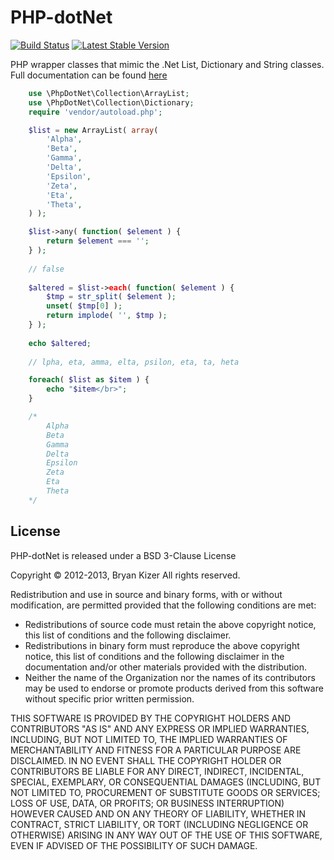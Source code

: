 PHP-dotNet
==========
[![Build Status](https://travis-ci.org/belsrc/PHP-dotNet.png?branch=master)](https://travis-ci.org/belsrc/PHP-dotNet)
[![Latest Stable Version](https://poser.pugx.org/belsrc/PHP-dotNet/v/stable.png)](https://packagist.org/packages/belsrc/PHP-dotNet)

PHP wrapper classes that mimic the .Net List, Dictionary and String classes. Full documentation can be found [here](http://docs.bryanckizer.com/phpnet/)

```php
    use \PhpDotNet\Collection\ArrayList;
    use \PhpDotNet\Collection\Dictionary;
    require 'vendor/autoload.php';

    $list = new ArrayList( array(
        'Alpha',
        'Beta',
        'Gamma',
        'Delta',
        'Epsilon',
        'Zeta',
        'Eta',
        'Theta',
    ) );

    $list->any( function( $element ) {
        return $element === '';
    } );
    
    // false
    
    $altered = $list->each( function( $element ) {
        $tmp = str_split( $element );
        unset( $tmp[0] );
        return implode( '', $tmp );
    } );
    
    echo $altered;
    
    // lpha, eta, amma, elta, psilon, eta, ta, heta

    foreach( $list as $item ) {
        echo "$item</br>";
    }

    /*
        Alpha
        Beta
        Gamma
        Delta
        Epsilon
        Zeta
        Eta
        Theta
    */
```

## License ##
PHP-dotNet is released under a BSD 3-Clause License

Copyright &copy; 2012-2013, Bryan Kizer
All rights reserved.

Redistribution and use in source and binary forms, with or without
modification, are permitted provided that the following conditions are
met:

* Redistributions of source code must retain the above copyright notice,
  this list of conditions and the following disclaimer.
* Redistributions in binary form must reproduce the above copyright notice,
  this list of conditions and the following disclaimer in the documentation
  and/or other materials provided with the distribution.
* Neither the name of the Organization nor the names of its contributors
  may be used to endorse or promote products derived from this software
  without specific prior written permission.

THIS SOFTWARE IS PROVIDED BY THE COPYRIGHT HOLDERS AND CONTRIBUTORS "AS
IS" AND ANY EXPRESS OR IMPLIED WARRANTIES, INCLUDING, BUT NOT LIMITED
TO, THE IMPLIED WARRANTIES OF MERCHANTABILITY AND FITNESS FOR A
PARTICULAR PURPOSE ARE DISCLAIMED. IN NO EVENT SHALL THE COPYRIGHT
HOLDER OR CONTRIBUTORS BE LIABLE FOR ANY DIRECT, INDIRECT, INCIDENTAL,
SPECIAL, EXEMPLARY, OR CONSEQUENTIAL DAMAGES (INCLUDING, BUT NOT LIMITED
TO, PROCUREMENT OF SUBSTITUTE GOODS OR SERVICES; LOSS OF USE, DATA, OR
PROFITS; OR BUSINESS INTERRUPTION) HOWEVER CAUSED AND ON ANY THEORY OF
LIABILITY, WHETHER IN CONTRACT, STRICT LIABILITY, OR TORT (INCLUDING
NEGLIGENCE OR OTHERWISE) ARISING IN ANY WAY OUT OF THE USE OF THIS
SOFTWARE, EVEN IF ADVISED OF THE POSSIBILITY OF SUCH DAMAGE.
